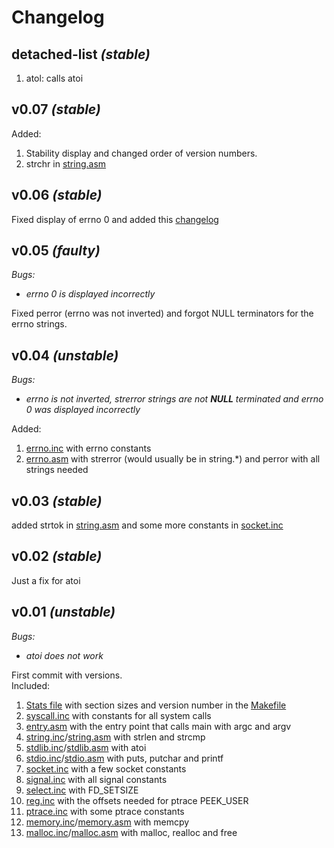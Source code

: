 # Changelog

## detached-list *(stable)*

1. atol: calls atoi

## v0.07 *(stable)*

Added:
1. Stability display and changed order of version numbers.
1. strchr in [string.asm](src/string.asm)

## v0.06 *(stable)*

Fixed display of errno 0 and added this [changelog](changelog.md)

## v0.05 *(faulty)*

*Bugs:*
- *errno 0 is displayed incorrectly*

Fixed perror (errno was not inverted) and forgot NULL terminators for the errno strings.

## v0.04 *(unstable)*

*Bugs:*
- *errno is not inverted,  strerror strings are not **NULL** terminated and errno 0 was displayed incorrectly*

Added:
1. [errno.inc](src/errno.inc) with errno constants
1. [errno.asm](src/errno.asm) with strerror (would usually be in string.*) and perror with all strings needed

## v0.03 *(stable)*

added strtok in [string.asm](src/string.asm) and some more constants in [socket.inc](src/socket.inc)

## v0.02 *(stable)*

Just a fix for atoi

## v0.01 *(unstable)*

*Bugs:*
- *atoi does not work*

First commit with versions.  
Included:  
1. [Stats file](stats.txt) with section sizes and version number in the [Makefile](Makefile)
1. [syscall.inc](src/syscall.inc) with constants for all system calls
1. [entry.asm](src/entry.asm) with the entry point that calls main with argc and argv
1. [string.inc](src/string.inc)/[string.asm](src/string.asm) with strlen and strcmp
1. [stdlib.inc](src/stdlib.inc)/[stdlib.asm](src/stdlib.asm) with atoi
1. [stdio.inc](src/stdio.inc)/[stdio.asm](src/stdio.asm) with puts, putchar and printf
1. [socket.inc](src/socket.inc) with a few socket constants
1. [signal.inc](src/signal.inc) with all signal constants
1. [select.inc](src/select.inc) with FD_SETSIZE
1. [reg.inc](src/reg.inc) with the offsets needed for ptrace PEEK_USER
1. [ptrace.inc](src/ptrace.inc) with some ptrace constants
1. [memory.inc](src/memory.inc)/[memory.asm](src/memory.asm) with memcpy
1. [malloc.inc](src/malloc.inc)/[malloc.asm](src/malloc.asm) with malloc, realloc and free
